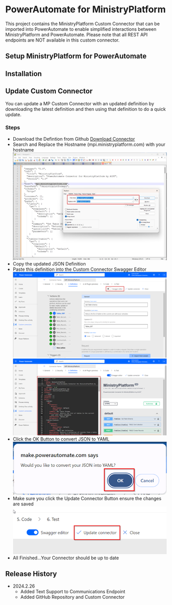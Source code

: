 # PowerAutomate for MinistryPlatform

This project contains the MinistryPlatform Custom Connector that can be imported into PowerAutomate to enable simplified interactions between MinistryPlatform and PowerAutomate. Please note that all REST API endpoints are NOT available in this custom connector.

## Setup MinistryPlatform for PowerAutomate

## Installation

## Update Custom Connector

You can update a MP Custom Connector with an updated definition by downloading the latest definition and then using that definition to do a quick update.

### Steps

- Download the Defintion from Github [Download Connector](Connector/MinistryPlatform.swagger.json)
- Search and Replace the Hostname (mpi.ministryplatform.com) with your hostname ![alt text](Assets/UpdateConnectorStep2.png)
- Copy the updated JSON Definition
- Paste this definition into the Custom Connector Swagger Editor ![Search and Replace](Assets/UpdateConnectorStep1.png) ![alt text](Assets/UpdateConnectorStep3.png)
- Click the OK Button to convert JSON to YAML ![alt text](Assets/UpdateConnectorStep3a.png)
- Make sure you click the Update Connector Button ensure the changes are saved ![alt text](Assets/UpdateConnectorStep4.png)
- All Finished...Your Connector should be up to date

## Release History

- 2024.2.26
  - Added Text Support to Communications Endpoint
  - Added GitHub Repository and Custom Connector
